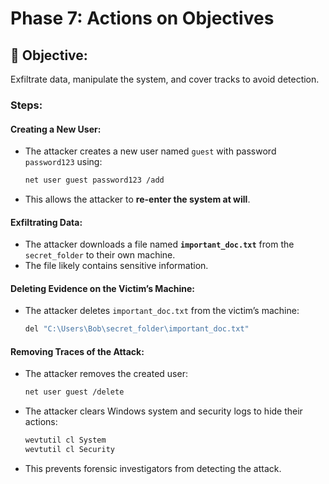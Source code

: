 # Phase 7: Actions on Objectives

## 🌟 Objective:
Exfiltrate data, manipulate the system, and cover tracks to avoid detection.

### Steps:
#### Creating a New User:
- The attacker creates a new user named `guest` with password `password123` using:
  ```bash
  net user guest password123 /add
  ```
- This allows the attacker to **re-enter the system at will**.

#### Exfiltrating Data:
- The attacker downloads a file named **`important_doc.txt`** from the `secret_folder` to their own machine.
- The file likely contains sensitive information.

#### Deleting Evidence on the Victim’s Machine:
- The attacker deletes `important_doc.txt` from the victim’s machine:
  ```bash
  del "C:\Users\Bob\secret_folder\important_doc.txt"
  ```

#### Removing Traces of the Attack:
- The attacker removes the created user:
  ```bash
  net user guest /delete
  ```
- The attacker clears Windows system and security logs to hide their actions:
  ```bash
  wevtutil cl System
  wevtutil cl Security
  ```
- This prevents forensic investigators from detecting the attack.

